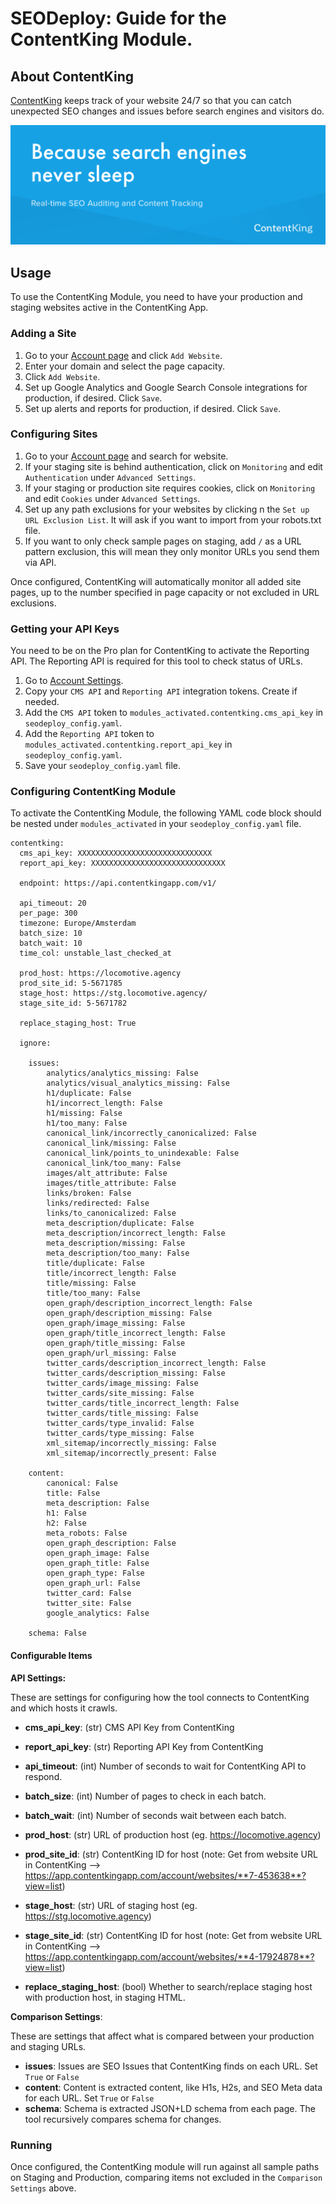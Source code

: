 # SEODeploy: Guide for the ContentKing Module.


## About ContentKing

[ContentKing](https://www.contentkingapp.com/) keeps track of your website 24/7 so that you can catch unexpected SEO changes and issues before search engines and visitors do.

![ContentKing](../images/contentking.png "ContentKing App")

## Usage
To use the ContentKing Module, you need to have your production and staging websites active in the ContentKing App.

### Adding a Site
1. Go to your [Account page](https://app.contentkingapp.com/account/websites?view=list) and click `Add Website`.
2. Enter your domain and select the page capacity.
3. Click `Add Website`.
4. Set up Google Analytics and Google Search Console integrations for production, if desired. Click `Save`.
5. Set up alerts and reports for production, if desired.  Click `Save`.

### Configuring Sites
1. Go to your [Account page](https://app.contentkingapp.com/account/websites?view=list) and search for website.
2. If your staging site is behind authentication, click on `Monitoring` and edit `Authentication` under `Advanced Settings`.
3. If your staging or production site requires cookies, click on `Monitoring` and edit `Cookies` under `Advanced Settings`.
4. Set up any path exclusions for your websites by clicking n the `Set up URL Exclusion List`.  It will ask if you want to import from your robots.txt file.
5. If you want to only check sample pages on staging, add `/` as a URL pattern exclusion, this will mean they only monitor URLs you send them via API.

Once configured, ContentKing will automatically monitor all added site pages, up to the number specified in page capacity or not excluded in URL exclusions.

### Getting your API Keys
You need to be on the Pro plan for ContentKing to activate the Reporting API.  The Reporting API is required for this tool to check status of URLs.

1. Go to [Account Settings](https://app.contentkingapp.com/account/settings/integration_tokens).
2. Copy your `CMS API` and `Reporting API` integration tokens. Create if needed.
3. Add the `CMS API` token to `modules_activated.contentking.cms_api_key` in `seodeploy_config.yaml`.
4. Add the `Reporting API` token to `modules_activated.contentking.report_api_key` in `seodeploy_config.yaml`.
5. Save your `seodeploy_config.yaml` file.

### Configuring ContentKing Module
To activate the ContentKing Module, the following YAML code block should be nested under `modules_activated` in your `seodeploy_config.yaml` file.

```
contentking:
  cms_api_key: XXXXXXXXXXXXXXXXXXXXXXXXXXXXXX
  report_api_key: XXXXXXXXXXXXXXXXXXXXXXXXXXXXXX

  endpoint: https://api.contentkingapp.com/v1/

  api_timeout: 20
  per_page: 300
  timezone: Europe/Amsterdam
  batch_size: 10
  batch_wait: 10
  time_col: unstable_last_checked_at

  prod_host: https://locomotive.agency
  prod_site_id: 5-5671785
  stage_host: https://stg.locomotive.agency/
  stage_site_id: 5-5671782

  replace_staging_host: True

  ignore:

    issues:
        analytics/analytics_missing: False
        analytics/visual_analytics_missing: False
        h1/duplicate: False
        h1/incorrect_length: False
        h1/missing: False
        h1/too_many: False
        canonical_link/incorrectly_canonicalized: False
        canonical_link/missing: False
        canonical_link/points_to_unindexable: False
        canonical_link/too_many: False
        images/alt_attribute: False
        images/title_attribute: False
        links/broken: False
        links/redirected: False
        links/to_canonicalized: False
        meta_description/duplicate: False
        meta_description/incorrect_length: False
        meta_description/missing: False
        meta_description/too_many: False
        title/duplicate: False
        title/incorrect_length: False
        title/missing: False
        title/too_many: False
        open_graph/description_incorrect_length: False
        open_graph/description_missing: False
        open_graph/image_missing: False
        open_graph/title_incorrect_length: False
        open_graph/title_missing: False
        open_graph/url_missing: False
        twitter_cards/description_incorrect_length: False
        twitter_cards/description_missing: False
        twitter_cards/image_missing: False
        twitter_cards/site_missing: False
        twitter_cards/title_incorrect_length: False
        twitter_cards/title_missing: False
        twitter_cards/type_invalid: False
        twitter_cards/type_missing: False
        xml_sitemap/incorrectly_missing: False
        xml_sitemap/incorrectly_present: False

    content:
        canonical: False
        title: False
        meta_description: False
        h1: False
        h2: False
        meta_robots: False
        open_graph_description: False
        open_graph_image: False
        open_graph_title: False
        open_graph_type: False
        open_graph_url: False
        twitter_card: False
        twitter_site: False
        google_analytics: False

    schema: False
```



#### Configurable Items

**API Settings:**

These are settings for configuring how the tool connects to ContentKing and which hosts it crawls.

* **cms_api_key**: (str) CMS API Key from ContentKing
* **report_api_key**: (str) Reporting API Key from ContentKing

* **api_timeout**: (int) Number of seconds to wait for ContentKing API to respond.
* **batch_size**: (int) Number of pages to check in each batch.
* **batch_wait**: (int) Number of seconds wait between each batch.

* **prod_host**: (str) URL of production host (eg. https://locomotive.agency)
* **prod_site_id**: (str) ContentKing ID for host (note: Get from website URL in ContentKing --> https://app.contentkingapp.com/account/websites/**7-453638**?view=list)
* **stage_host**: (str) URL of staging host (eg. https://stg.locomotive.agency)
* **stage_site_id**: (str) ContentKing ID for host (note: Get from website URL in ContentKing --> https://app.contentkingapp.com/account/websites/**4-17924878**?view=list)

* **replace_staging_host**: (bool) Whether to search/replace staging host with production host, in staging HTML.

**Comparison Settings**:

These are settings that affect what is compared between your production and staging URLs.

* **issues**: Issues are SEO Issues that ContentKing finds on each URL. Set `True` or `False`
* **content**: Content is extracted content, like H1s, H2s, and SEO Meta data for each URL.  Set `True` or `False`
* **schema**: Schema is extracted JSON+LD schema from each page. The tool recursively compares schema for changes.

### Running
Once configured, the ContentKing module will run against all sample paths on Staging and Production, comparing items not excluded in the `Comparison Settings` above.
